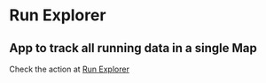 # Run Explorer 
## App to track all running data in a single Map
Check the action at [Run Explorer](https://runexplorer.smass-solutions.in/)
